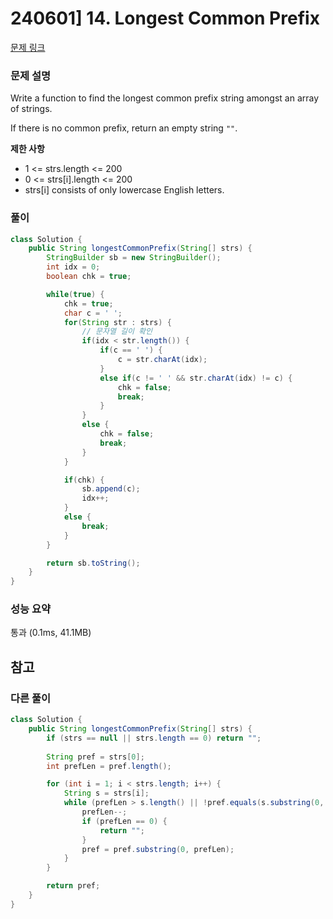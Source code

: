 # 240601] 14. Longest Common Prefix

[문제 링크](https://leetcode.com/problems/longest-common-prefix/description/)

### 문제 설명
Write a function to find the longest common prefix string amongst an array of strings.  

If there is no common prefix, return an empty string `""`.  

**제한 사항**  
* 1 <= strs.length <= 200
* 0 <= strs[i].length <= 200
* strs[i] consists of only lowercase English letters.

### 풀이
```java
class Solution {
    public String longestCommonPrefix(String[] strs) {
        StringBuilder sb = new StringBuilder();
        int idx = 0;
        boolean chk = true;

        while(true) {
            chk = true;
            char c = ' ';
            for(String str : strs) {
                // 문자열 길이 확인
                if(idx < str.length()) {
                    if(c == ' ') {
                        c = str.charAt(idx);
                    }
                    else if(c != ' ' && str.charAt(idx) != c) {
                        chk = false;
                        break;
                    }
                }
                else {
                    chk = false;
                    break;
                }
            }

            if(chk) {
                sb.append(c);
                idx++;
            }
            else {
                break;
            }
        }

        return sb.toString();
    }
}
```

### 성능 요약
통과 (0.1ms, 41.1MB)

## 참고


###  다른 풀이
```java
class Solution {
    public String longestCommonPrefix(String[] strs) {
        if (strs == null || strs.length == 0) return "";
        
        String pref = strs[0];
        int prefLen = pref.length();

        for (int i = 1; i < strs.length; i++) {
            String s = strs[i];
            while (prefLen > s.length() || !pref.equals(s.substring(0, prefLen))) {
                prefLen--;
                if (prefLen == 0) {
                    return "";
                }
                pref = pref.substring(0, prefLen);
            }
        }

        return pref;        
    }
}
```
